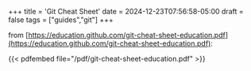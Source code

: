 +++
title = 'Git Cheat Sheet'
date = 2024-12-23T07:56:58-05:00
draft = false
tags = ["guides","git"]
+++

from [https://education.github.com/git-cheat-sheet-education.pdf](https://education.github.com/git-cheat-sheet-education.pdf):

{{< pdfembed file="/pdf/git-cheat-sheet-education.pdf" >}}
